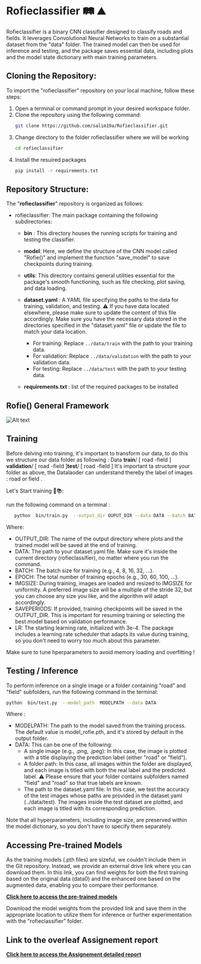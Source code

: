 # Rofieclassifier 🛤 ⛰
Rofieclassifier is a binary CNN classifier designed to classify roads and fields. It leverages Convolutional Neural Networks to train on a substantial dataset from the "data" folder. The trained model can then be used for inference and testing, and the package saves essential data, including plots and the model state dictionary with main training parameters.
## Cloning the Repository:

To import the "rofieclassifier" repository on your local machine, follow these steps:

1. Open a terminal or command prompt in your desired workspace folder.
2. Clone the repository using the following command:
   ```bash
   git clone https://github.com/salim19a/Rofieclassifier.git

3. Change directory to the folder rofieclassifier where we will be working 
   ```bash
   cd rofieclassifier
4. Install the resuired packages 
   ```bash
   pip install -r requirements.txt

    ```
 
## Repository Structure:
The "**rofieclassifier**" repository is organized as follows:

- rofieclassifier: The main package containing the following subdirectories:

   - **bin** : This directory houses the running scripts for training and testing the classifier.

   - **model**: Here, we define the structure of the CNN model called "Rofie()" and implement the function "save_model" to save checkpoints during training.

   - **utils**: This directory contains general utilities essential for the package's smooth functioning, such as file checking, plot saving, and data loading.

   - **dataset.yaml** : A YAML file specifying the paths to the data for training, validation, and testing. 
⚠️ If you have data located elsewhere, please make sure to update the content of this file accordingly. Make sure you have the necessary data stored in the directories specified in the "dataset.yaml" file or update the file to match your data location.
        - For training: Replace `../data/train` with the path to your training data.
       - For validation: Replace `../data/validation` with the path to your validation data.
        - For testing: Replace `../data/test` with the path to your testing data.
    - **requirements.txt** : list of the required packages to be installed

## Rofie() General Framework 
![Alt text](workflow.png)
## Training 

Before delving into training, it's important to transform our data, to do this we structure our data folder as following : 
 Data **train**/  [ road -field ] **validation**/  [ road -field ]**test**/ [ road -field ]
It's important ta structure your folder as above, the Datalaoder can understand thereby the label of images : road or field .

Let's Start training 🧠📚:

run the following command on a terminal :
```bash
   python  bin/train.py  --output_dir OUPUT_DIR --data DATA --batch BATCH --epochs EPOCH --save_model --imgsize IMGSIZE --saveperiods SAVEPERIODS --lr LR
 ```
Where:

 * OUTPUT_DIR: The name of the output directory where plots and the trained model will be saved at the end of training.
 * DATA: The path to your dataset.yaml file. Make sure it's inside the current directory (rofieclassifier), no matter where you run the command.
 * BATCH: The batch size for training (e.g., 4, 8, 16, 32, ...).
* EPOCH: The total number of training epochs (e.g., 30, 60, 100, ...).
 * IMGSIZE: During training, images are loaded and resized to IMGSIZE for uniformity. A preferred image size will be a multiple of the stride 32, but you can choose any size you like, and the algorithm will adapt accordingly.
 * SAVEPERIODS: If provided, training checkpoints will be saved in the OUTPUT_DIR. This is important for resuming training or selecting the best model based on validation performance.
* LR: The starting learning rate, initialized with 3e-4. The package includes a learning rate scheduler that adapts its value during training, so you don't need to worry too much about this parameter.

Make sure to tune hperparameters to avoid memory loading and overfitting ! 

## Testing / Inference

To perform inference on a single image or a folder containing "road" and "field" subfolders, run the following command in the terminal:
```bash
python  bin/test.py  --model_path  MODELPATH --data DATA 
```
Where : 
* MODELPATH: The path to the model saved from the training process. The default value is model_rofie.pth, and it's stored by default in the output folder.
* DATA: This can be one of the following:
   * A single image (e.g., .png, .jpeg): In this case, the image is plotted with a title displaying the prediction label (either "road" or "field").
   * A folder path: In this case, all images within the folder are displayed, and each image is titled with both the real label and the predicted label.
⚠️ Please ensure that your folder contains subfolders named "field" and "road" so that true labels are known.
   * The path to the dataset.yaml file: In this case, we test the accuracy of the test images whose paths are provided in the dataset.yaml (../data/test). The images inside the test dataset are plotted, and each image is titled with its corresponding prediction.

Note that all  hyperparameters, including image size, are preserved within the model dictionary, so you don't have to specify them separately.

## Accessing Pre-trained Models

As the training models (.pth files) are sizeful, we couldn't include them in the Git repository. Instead, we provide an external drive link where you can download them. In this link, you can find weights for both the first training based on the original data (data0) and the enhanced one based on the augmented data, enabling you to compare their performance.

**[Click here to access the pre-trained models](https://drive.google.com/drive/folders/1GD9bsnjTas5CN_0yAqXliEkKOur3tyKK?usp=sharing)**

Download the model weights from the provided link and save them in the appropriate location to utilize them for inference or further experimentation with the "rofieclassifier" folder.

## Link to the overleaf Assignement report
**[Click here to access the Assignement detailed report](https://www.overleaf.com/read/ymvhzwnjghvn)**

